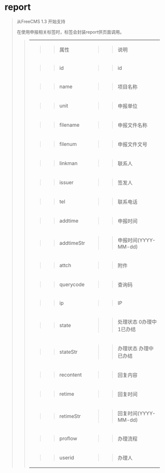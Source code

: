 # report #
<p>
<blockquote><span>从FreeCMS 1.3 开始支持</span></p>
<p>
<span>在使用申报相关标签时，标签会封装<span>report</span><span>供页面调用。</span></span></p>
<p>
<blockquote></p>
<table>
</blockquote><tbody>
<blockquote><tr>
<blockquote><td>
<blockquote><p>
<blockquote><span>属性</span></p>
</blockquote></blockquote></td>
<td>
<blockquote><p>
<blockquote><span>说明</span></p>
</blockquote></blockquote></td>
</blockquote></tr>
<tr>
<blockquote><td>
<blockquote><p>
<blockquote><span>id</span></p>
</blockquote></blockquote></td>
<td>
<blockquote><p>
<blockquote><span>id</span></p>
</blockquote></blockquote></td>
</blockquote></tr>
<tr>
<blockquote><td>
<blockquote><p>
<blockquote><span>name</span></p>
</blockquote></blockquote></td>
<td>
<blockquote><p>
<blockquote><span>项目名称</span></p>
</blockquote></blockquote></td>
</blockquote></tr>
<tr>
<blockquote><td>
<blockquote><p>
<blockquote><span>unit</span></p>
</blockquote></blockquote></td>
<td>
<blockquote><p>
<blockquote><span>申报单位</span></p>
</blockquote></blockquote></td>
</blockquote></tr>
<tr>
<blockquote><td>
<blockquote><p>
<blockquote><span>filename</span></p>
</blockquote></blockquote></td>
<td>
<blockquote><p>
<blockquote><span>申报文件名称</span></p>
</blockquote></blockquote></td>
</blockquote></tr>
<tr>
<blockquote><td>
<blockquote><p>
<blockquote><span>filenum</span></p>
</blockquote></blockquote></td>
<td>
<blockquote><p>
<blockquote><span>申报文件文号</span></p>
</blockquote></blockquote></td>
</blockquote></tr>
<tr>
<blockquote><td>
<blockquote><p>
<blockquote><span>linkman</span></p>
</blockquote></blockquote></td>
<td>
<blockquote><p>
<blockquote><span>联系人</span></p>
</blockquote></blockquote></td>
</blockquote></tr>
<tr>
<blockquote><td>
<blockquote><p>
<blockquote><span>issuer</span></p>
</blockquote></blockquote></td>
<td>
<blockquote><p>
<blockquote><span>签发人</span></p>
</blockquote></blockquote></td>
</blockquote></tr>
<tr>
<blockquote><td>
<blockquote><p>
<blockquote><span>tel</span></p>
</blockquote></blockquote></td>
<td>
<blockquote><p>
<blockquote><span>联系电话</span></p>
</blockquote></blockquote></td>
</blockquote></tr>
<tr>
<blockquote><td>
<blockquote><p>
<blockquote><span>addtime</span></p>
</blockquote></blockquote></td>
<td>
<blockquote><p>
<blockquote><span>申报时间</span></p>
</blockquote></blockquote></td>
</blockquote></tr>
<tr>
<blockquote><td>
<blockquote><p>
<blockquote><span>addtimeStr</span></p>
</blockquote></blockquote></td>
<td>
<blockquote><p>
<blockquote><span>申报时间(YYYY-MM-dd)</span></p>
</blockquote></blockquote></td>
</blockquote></tr>
<tr>
<blockquote><td>
<blockquote><p>
<blockquote><span>attch</span></p>
</blockquote></blockquote></td>
<td>
<blockquote><p>
<blockquote><span>附件</span></p>
</blockquote></blockquote></td>
</blockquote></tr>
<tr>
<blockquote><td>
<blockquote><p>
<blockquote><span>querycode</span></p>
</blockquote></blockquote></td>
<td>
<blockquote><p>
<blockquote><span>查询码</span></p>
</blockquote></blockquote></td>
</blockquote></tr>
<tr>
<blockquote><td>
<blockquote><p>
<blockquote><span>ip</span></p>
</blockquote></blockquote></td>
<td>
<blockquote><p>
<blockquote><span>IP</span></p>
</blockquote></blockquote></td>
</blockquote></tr>
<tr>
<blockquote><td>
<blockquote><p>
<blockquote><span>state</span></p>
</blockquote></blockquote></td>
<td>
<blockquote><p>
<blockquote><span>处理状态 0办理中 1已办结</span></p>
</blockquote></blockquote></td>
</blockquote></tr>
<tr>
<blockquote><td>
<blockquote><p>
<blockquote><span>stateStr</span></p>
</blockquote></blockquote></td>
<td>
<blockquote><p>
<blockquote><span>办理状态 办理中 已办结</span></p>
</blockquote></blockquote></td>
</blockquote></tr>
<tr>
<blockquote><td>
<blockquote><p>
<blockquote><span>recontent</span></p>
</blockquote></blockquote></td>
<td>
<blockquote><p>
<blockquote><span>回复内容</span></p>
</blockquote></blockquote></td>
</blockquote></tr>
<tr>
<blockquote><td>
<blockquote><p>
<blockquote><span>retime</span></p>
</blockquote></blockquote></td>
<td>
<blockquote><p>
<blockquote><span>回复时间</span></p>
</blockquote></blockquote></td>
</blockquote></tr>
<tr>
<blockquote><td>
<blockquote><p>
<blockquote><span>retimeStr</span></p>
</blockquote></blockquote></td>
<td>
<blockquote><p>
<blockquote><span>回复时间(YYYY-MM-dd)</span></p>
</blockquote></blockquote></td>
</blockquote></tr>
<tr>
<blockquote><td>
<blockquote><p>
<blockquote><span>proflow</span></p>
</blockquote></blockquote></td>
<td>
<blockquote><p>
<blockquote><span>办理流程</span></p>
</blockquote></blockquote></td>
</blockquote></tr>
<tr>
<blockquote><td>
<blockquote><p>
<blockquote><span>userid</span></p>
</blockquote></blockquote></td>
<td>
<blockquote><p>
<blockquote><span>办理人</span></p>
</blockquote></blockquote></td>
</blockquote></tr>
</blockquote></tbody>
</table>
<p>
<blockquote></p>
